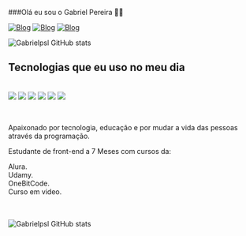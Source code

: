 
###Olá eu sou o Gabriel Pereira 👨‍💻

[![Blog](https://img.shields.io/badge/GitHub-100000?style=for-the-badge&logo=github&logoColor=white)](https://github.com/Gabrielpsl)
[![Blog](	https://img.shields.io/badge/Twitch-9146FF?style=for-the-badge&logo=twitch&logoColor=white)](https://www.twitch.tv/thebostimem)
[![Blog](https://img.shields.io/badge/Steam-000000?style=for-the-badge&logo=steam&logoColor=white)](https://steamcommunity.com/id/bostimemgames/)


![Gabrielpsl GitHub stats](https://github-readme-stats.vercel.app/api?username=Gabrielpsl&show_icons=true&theme=radical)

## Tecnologias que eu uso no meu dia
<div style="display: inline_block"><br/>
    <img align="center" alt"html5" src="https://img.shields.io/badge/HTML5-E34F26?style=for-the-badge&logo=html5&logoColor=white">
    <img align="center" alt"css" src="https://img.shields.io/badge/CSS3-1572B6?style=for-the-badge&logo=css3&logoColor=white">
    <img align="center" alt"JavaScript" src="https://img.shields.io/badge/JavaScript-F7DF1E?style=for-the-badge&logo=javascript&logoColor=black">
    <img align="center" alt"React" src="https://img.shields.io/badge/React-20232A?style=for-the-badge&logo=react&logoColor=61DAFB">
    <img align="center" alt"bootstrap" src="https://img.shields.io/badge/Bootstrap-563D7C?style=for-the-badge&logo=bootstrap&logoColor=white">
    <img align="center" alt"Angular" src="https://img.shields.io/badge/Angular-DD0031?style=for-the-badge&logo=angular&logoColor=white">
</div><br/><br/>

Apaixonado por tecnologia, educação e por mudar a vida das pessoas através da programação.

Estudante de front-end a 7 Meses com cursos da:

Alura.<br/>
Udamy.<br/>
OneBitCode.<br/>
Curso em video.<br/>
<br/><br/>

![Gabrielpsl GitHub stats](https://github-readme-stats.vercel.app/api/top-langs/?username=Gabrielpsl&theme=blue-green)


